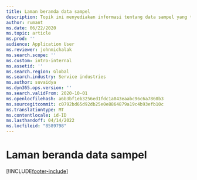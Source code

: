 ```yaml
---
title: Laman beranda data sampel
description: Topik ini menyediakan informasi tentang data sampel yang tersedia untuk Dynamics 365 Project operations.
author: rumant
ms.date: 06/22/2020
ms.topic: article
ms.prod: ''
audience: Application User
ms.reviewer: johnmichalak
ms.search.scope: ''
ms.custom: intro-internal
ms.assetid: ''
ms.search.region: Global
ms.search.industry: Service industries
ms.author: suvaidya
ms.dyn365.ops.version: ''
ms.search.validFrom: 2020-10-01
ms.openlocfilehash: a6b3bf1eb3256ed1fdc1a043eaabc96c6a7860b3
ms.sourcegitcommit: c0792bd65d92db25e0e8864879a19c4b93efb10c
ms.translationtype: MT
ms.contentlocale: id-ID
ms.lasthandoff: 04/14/2022
ms.locfileid: "8589798"
---
```

# <a name="sample-data-home-page"></a>Laman beranda data sampel


[!INCLUDE[footer-include](../includes/footer-banner.md)]
